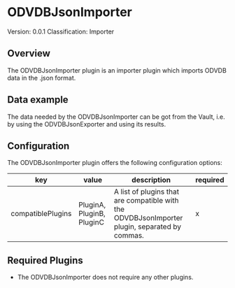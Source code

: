 # ODVDBJsonImporter
Version: 0.0.1
Classification: Importer

Overview
-----
The ODVDBJsonImporter plugin is an importer plugin which imports ODVDB data in the .json format.

Data example
-----
The data needed by the ODVDBJsonImporter can be got from the Vault, i.e. by using the ODVDBJsonExporter and using its results.

Configuration
-----
The ODVDBJsonImporter plugin offers the following configuration options:

| key  | value | description | required |
| ------------- | ------------- |  ------------- | ------------- |
| compatiblePlugins | PluginA, PluginB, PluginC | A list of plugins that are compatible with the ODVDBJsonImporter plugin, separated by commas. | x

Required Plugins
-----
 - The ODVDBJsonImporter does not require any other plugins.